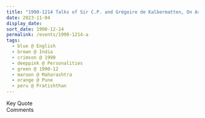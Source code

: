 ```yaml
---
title: "1990-1214 Talks of Sir C.P. and Grégoire de Kalbermatten, On Arrival, before late Lunch, Reception Hall, Pratiṣhṭhān, NDA Road, Warje, Pune, Maharashtra, India"
date: 2023-11-04
display_date: 
sort_date: 1990-12-14
permalink: /events/1990-1214-a
tags:
  - blue @ English
  - brown @ India
  - crimson @ 1990
  - deeppink @ Personalities
  - green @ 1990-12
  - maroon @ Maharashtra
  - orange @ Pune
  - peru @ Pratishthan
---
```


<wave-list>
  <list-title color="green" width="75">Key Quote</list-title>
  <list-item color="BlanchedAlmond"  width="200"></list-item>
  <list-item color="Lavender"></list-item>
  <list-item color="BlanchedAlmond"></list-item>
</wave-list>

<br>

<wave-list>
  <list-title color="green" width="75">Comments</list-title>
  <list-item color="BlanchedAlmond"  width="200"></list-item>
  <list-item color="Lavender"></list-item>
  <list-item color="BlanchedAlmond"></list-item>
</wave-list>